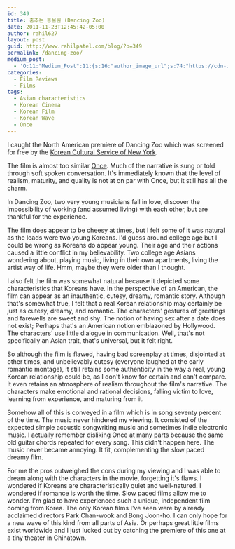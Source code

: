 ```yaml
---
id: 349
title: 춤추는 동물원 (Dancing Zoo)
date: 2011-11-23T12:45:42-05:00
author: rahil627
layout: post
guid: http://www.rahilpatel.com/blog/?p=349
permalink: /dancing-zoo/
medium_post:
  - 'O:11:"Medium_Post":11:{s:16:"author_image_url";s:74:"https://cdn-images-1.medium.com/fit/c/200/200/1*dmbNkD5D-u45r44go_cf0g.png";s:10:"author_url";s:28:"https://medium.com/@rahil627";s:11:"byline_name";N;s:12:"byline_email";N;s:10:"cross_link";s:2:"no";s:2:"id";s:12:"d70d0227dbde";s:21:"follower_notification";s:3:"yes";s:7:"license";s:19:"all-rights-reserved";s:14:"publication_id";s:12:"7a04709b0155";s:6:"status";s:6:"public";s:3:"url";s:109:"https://medium.com/@rahil627/%EC%B6%A4%EC%B6%94%EB%8A%94-%EB%8F%99%EB%AC%BC%EC%9B%90-dancing-zoo-d70d0227dbde";}'
categories:
  - Film Reviews
  - Films
tags:
  - Asian characteristics
  - Korean Cinema
  - Korean Film
  - Korean Wave
  - Once
---
```

I caught the North American premiere of Dancing Zoo which was screened for free by the <a href="http://www.koreanculture.org/?document_srl=21035">Korean Cultural Service of New York</a>.

The film is almost too similar <a href="http://en.wikipedia.org/wiki/Once_(film)">Once</a>. Much of the narrative is sung or told through soft spoken conversation. It's immediately known that the level of realism, maturity, and quality is not at on par with Once, but it still has all the charm.

In Dancing Zoo, two very young musicians fall in love, discover the impossibility of working (and assumed living) with each other, but are thankful for the experience.

The film does appear to be cheesy at times, but I felt some of it was natural as the leads were two young Koreans. I'd guess around college age but I could be wrong as Koreans do appear young. Their age and their actions caused a little conflict in my believability. Two college age Asians wondering about, playing music, living in their own apartments, living the artist way of life. Hmm, maybe they were older than I thought.

I also felt the film was somewhat natural because it depicted some characteristics that Koreans have. In the perspective of an American, the film can appear as an inauthentic, cutesy, dreamy, romantic story. Although that's somewhat true, I felt that a real Korean relationship may certainly be just as cutesy, dreamy, and romantic. The characters' gestures of greetings and farewells are sweet and shy. The notion of having sex after a date does not exist; Perhaps that's an American notion emblazoned by Hollywood. The characters' use little dialogue in communication. Well, that's not specifically an Asian trait, that's universal, but it felt right.

So although the film is flawed, having bad screenplay at times, disjointed at other times, and unbelievably cutesy (everyone laughed at the early romantic montage), it still retains some authenticity in the way a real, young Korean relationship could be, as I don't know for certain and can't compare. It even retains an atmosphere of realism throughout the film's narrative. The characters make emotional and rational decisions, falling victim to love, learning from experience, and maturing from it.

Somehow all of this is conveyed in a film which is in song seventy percent of the time. The music never hindered my viewing. It consisted of the expected simple acoustic songwriting music and sometimes indie electronic music. I actually remember disliking Once at many parts because the same old guitar chords repeated for every song. This didn't happen here. The music never became annoying. It fit, complementing the slow paced dreamy film.

For me the pros outweighed the cons during my viewing and I was able to dream along with the characters in the movie, forgetting it's flaws. I wondered if Koreans are characteristically quiet and well-natured. I wondered if romance is worth the time. Slow paced films allow me to wonder. I'm glad to have experienced such a unique, independent film coming from Korea. The only Korean films I've seen were by already acclaimed directors Park Chan-wook and Bong Joon-ho. I can only hope for a new wave of this kind from all parts of Asia. Or perhaps great little films exist worldwide and I just lucked out by catching the premiere of this one at a tiny theater in Chinatown.